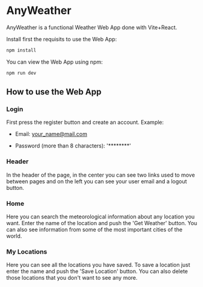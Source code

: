 # AnyWeather

AnyWeather is a functional Weather Web App done with Vite+React.

Install first the requisits to use the Web App:

```sh {"id":"01HXF9GCWQXCRS65CVH103G2MJ"}
npm install
```

You can view the Web App using npm:

```sh {"id":"01HXF9GZ7S67E2P5DEPRCJKVR2"}
npm run dev
```

## How to use the Web App

### Login

First press the register button and create an account. Example:

- Email: your_name@mail.com

- Password (more than 8 characters): '********'

### Header

In the header of the page, in the center you can see two links used to move between pages and on the left you can see your user email and a logout button.

### Home

Here you can search the meteorological information about any location you want. Enter the name of the location and push the 'Get Weather' button. You can also see information from some of the most important cities of the world.

### My Locations

Here you can see all the locations you have saved. To save a location just enter the name and push the 'Save Location' button. You can also delete those locations that you don't want to see any more.

